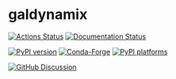 # galdynamix

[![Actions Status][actions-badge]][actions-link]
[![Documentation Status][rtd-badge]][rtd-link]

[![PyPI version][pypi-version]][pypi-link]
[![Conda-Forge][conda-badge]][conda-link]
[![PyPI platforms][pypi-platforms]][pypi-link]

[![GitHub Discussion][github-discussions-badge]][github-discussions-link]

<!-- SPHINX-START -->

<!-- prettier-ignore-start -->
[actions-badge]:            https://github.com/nstarman/galdynamix/workflows/CI/badge.svg
[actions-link]:             https://github.com/nstarman/galdynamix/actions
[conda-badge]:              https://img.shields.io/conda/vn/conda-forge/galdynamix
[conda-link]:               https://github.com/conda-forge/galdynamix-feedstock
[github-discussions-badge]: https://img.shields.io/static/v1?label=Discussions&message=Ask&color=blue&logo=github
[github-discussions-link]:  https://github.com/nstarman/galdynamix/discussions
[pypi-link]:                https://pypi.org/project/galdynamix/
[pypi-platforms]:           https://img.shields.io/pypi/pyversions/galdynamix
[pypi-version]:             https://img.shields.io/pypi/v/galdynamix
[rtd-badge]:                https://readthedocs.org/projects/galdynamix/badge/?version=latest
[rtd-link]:                 https://galdynamix.readthedocs.io/en/latest/?badge=latest

<!-- prettier-ignore-end -->
